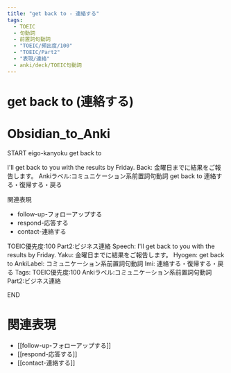 ```yaml
---
title: "get back to - 連絡する"
tags:
  - TOEIC
  - 句動詞
  - 前置詞句動詞
  - "TOEIC/頻出度/100"
  - "TOEIC/Part2"
  - "表現/連絡"
  - anki/deck/TOEIC句動詞
---
```


# get back to (連絡する)

# Obsidian_to_Anki
START
eigo-kanyoku
get back to

I'll get back to you with the results by Friday.
Back:
金曜日までに結果をご報告します。
Ankiラベル:コミュニケーション系前置詞句動詞
get back to
連絡する・復帰する・戻る

関連表現
- follow-up-フォローアップする
- respond-応答する
- contact-連絡する

TOEIC優先度:100
Part2:ビジネス連絡
Speech: I'll get back to you with the results by Friday.
Yaku: 金曜日までに結果をご報告します。
Hyogen: get back to
AnkiLabel: コミュニケーション系前置詞句動詞
Imi: 連絡する・復帰する・戻る
Tags: TOEIC優先度:100 Ankiラベル:コミュニケーション系前置詞句動詞 Part2:ビジネス連絡
<!--ID: 1751043183010-->
END

# 関連表現
- [[follow-up-フォローアップする]]
- [[respond-応答する]]
- [[contact-連絡する]]
